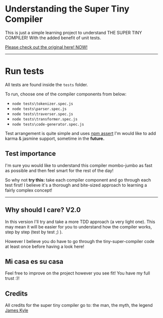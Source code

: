 # Understanding the Super Tiny Compiler
This is just a simple learning project to understand THE SUPER TINY COMPILER! With the added benefit of unit tests.

[Please check out the original here! NOW!](https://github.com/thejameskyle/the-super-tiny-compiler)

---
# Run tests
All tests are found inside the `tests` folder.

To run, choose one of the compiler components from below:
- `node tests\tokenizer.spec.js`
- `node tests\parser.spec.js`
- `node tests\traverser.spec.js`
- `node tests\transformer.spec.js`
- `node tests\code-generator.spec.js`

Test arrangement is quite simple and uses [npm assert](https://www.npmjs.com/package/assert) 
I'm would like to add karma & jasmine support, sometime in the **future.**

## Test importance
I'm sure you would like to understand this compiler mombo-jumbo as fast as possible and then feel smart for the rest of the day!

So why not **try this:** take each compiler component and go through each test first! I believe it's a thorough and bite-sized approach to learning a fairly complex concept!

---

## Why should I care? V2.0
In this version I'll try and take a more TDD approach (a very light one). This may mean it will be easier for you to understand how the compiler works, step by step (test by test ;) ). 

However I believe you do have to go through the tiny-super-compiler code at least once before having a look here!

## Mi casa es su casa
Feel free to improve on the project however you see fit! You have my full trust :)!  

## Credits
All credits for the super tiny compiler go to: the man, the myth, the legend [James Kyle](http://thejameskyle.com/)